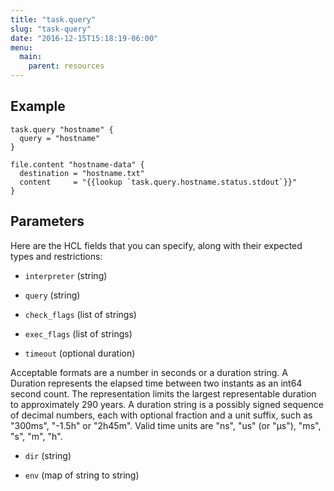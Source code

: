 ```yaml
---
title: "task.query"
slug: "task-query"
date: "2016-12-15T15:18:19-06:00"
menu:
  main:
    parent: resources
---
```





## Example

```hcl
task.query "hostname" {
  query = "hostname"
}

file.content "hostname-data" {
  destination = "hostname.txt"
  content     = "{{lookup `task.query.hostname.status.stdout`}}"
}

```


## Parameters

Here are the HCL fields that you can specify, along with their expected types
and restrictions:


- `interpreter` (string)


- `query` (string)


- `check_flags` (list of strings)


- `exec_flags` (list of strings)


- `timeout` (optional duration)

  
Acceptable formats are a number in seconds or a duration string. A Duration
represents the elapsed time between two instants as an int64 second count.
The representation limits the largest representable duration to approximately
290 years. A duration string is a possibly signed sequence of decimal numbers,
each with optional fraction and a unit suffix, such as "300ms", "-1.5h" or
"2h45m". Valid time units are "ns", "us" (or "µs"), "ms", "s", "m", "h".

- `dir` (string)


- `env` (map of string to string)



